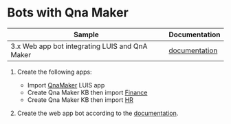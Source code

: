 # Bots with Qna Maker
 
|Sample|Documentation|
|--|--|
|3.x Web app bot integrating LUIS and QnA Maker| [documentation](https://docs.microsoft.com/azure/cognitive-services/qnamaker/tutorials/integrate-qnamaker-luis)

1) Create the following apps:

    * Import [QnaMaker](3.x/model-definitions/luis-app.json) LUIS app
    * Create Qna Maker KB then import [Finance](3.x/model-definitions/qnamaker-finance-app.tsv) 
    * Create Qna Maker KB then import [HR](3.x/model-definitions/qnamaker-humanresources-app.tsv) 

2) Create the web app bot according to the [documentation](https://docs.microsoft.com/azure/cognitive-services/qnamaker/tutorials/integrate-qnamaker-luis).
